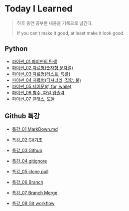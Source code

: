 # Today I Learned
> 하루 동안 공부한 내용을 기록으로 남긴다.
>
> If you can't make it good, at least make it look good.





## Python

- [파이썬_01 파이썬의 탄생](https://github.com/kimsm0803/TIL/blob/d192b938c0dbbf79af330327df38b573bbfeb39c/Python/%ED%8C%8C%EC%9D%B4%EC%8D%AC_01.%ED%8C%8C%EC%9D%B4%EC%8D%AC%EC%9D%98%20%ED%83%84%EC%83%9D.ipynb)
- [파이썬_02 자료형(숫자형,문자열)](https://github.com/kimsm0803/TIL/blob/d192b938c0dbbf79af330327df38b573bbfeb39c/Python/%ED%8C%8C%EC%9D%B4%EC%8D%AC_02.%EC%9E%90%EB%A3%8C%ED%98%95(%EC%88%AB%EC%9E%90%ED%98%95,%EB%AC%B8%EC%9E%90%EC%97%B4).ipynb)
- [파이썬_03 자료형(리스트, 튜플)](https://github.com/kimsm0803/TIL/blob/82d685755ea0e429fcabb3b202acba1fe321b815/Python/%ED%8C%8C%EC%9D%B4%EC%8D%AC_03.%EC%9E%90%EB%A3%8C%ED%98%95(%EB%A6%AC%EC%8A%A4%ED%8A%B8,%20%ED%8A%9C%ED%94%8C).ipynb)
- [파이썬_04 자료형(딕셔너리, 집합, 불)](https://github.com/kimsm0803/TIL/blob/82d685755ea0e429fcabb3b202acba1fe321b815/Python/%ED%8C%8C%EC%9D%B4%EC%8D%AC_04.%EC%9E%90%EB%A3%8C%ED%98%95(%EB%94%95%EC%85%94%EB%84%88%EB%A6%AC,%20%EC%A7%91%ED%95%A9,%20%EB%B6%88).ipynb)
- [파이썬_05 제어문(if, for, while)](https://github.com/kimsm0803/TIL/blob/82d685755ea0e429fcabb3b202acba1fe321b815/Python/%ED%8C%8C%EC%9D%B4%EC%8D%AC_05.%EC%A0%9C%EC%96%B4%EB%AC%B8(if,%20for,%20while).ipynb)
- [파이썬_06 함수, 파일 입출력](https://github.com/kimsm0803/TIL/blob/82d685755ea0e429fcabb3b202acba1fe321b815/Python/%ED%8C%8C%EC%9D%B4%EC%8D%AC_06.%ED%95%A8%EC%88%98,%20%ED%8C%8C%EC%9D%BC%20%EC%9E%85%EC%B6%9C%EB%A0%A5.ipynb)
- [파이썬_07 클래스, 모듈](https://github.com/kimsm0803/TIL/blob/82d685755ea0e429fcabb3b202acba1fe321b815/Python/%ED%8C%8C%EC%9D%B4%EC%8D%AC_07.%ED%81%B4%EB%9E%98%EC%8A%A4,%20%EB%AA%A8%EB%93%88.ipynb)





## Github 특강

- [특강_01 MarkDown.md](https://github.com/kimsm0803/TIL/blob/e53429892e8a2dd08acf71abd821aad28fc7d602/Github%20%ED%8A%B9%EA%B0%95/%ED%8A%B9%EA%B0%95_01.MarkDown.md)

- [특강_02 Git기초](https://github.com/kimsm0803/TIL/blob/e53429892e8a2dd08acf71abd821aad28fc7d602/Github%20%ED%8A%B9%EA%B0%95/%ED%8A%B9%EA%B0%95_02.Git%EA%B8%B0%EC%B4%88.md)

- [특강_03 Github](https://github.com/kimsm0803/TIL/blob/e53429892e8a2dd08acf71abd821aad28fc7d602/Github%20%ED%8A%B9%EA%B0%95/%ED%8A%B9%EA%B0%95_04.gitignore.md)

- [특강_04 gitignore](https://github.com/kimsm0803/TIL/blob/e53429892e8a2dd08acf71abd821aad28fc7d602/Github%20%ED%8A%B9%EA%B0%95/%ED%8A%B9%EA%B0%95_04.gitignore.md)

- [특강_05 clone,pull](https://github.com/kimsm0803/TIL/blob/e53429892e8a2dd08acf71abd821aad28fc7d602/Github%20%ED%8A%B9%EA%B0%95/%ED%8A%B9%EA%B0%95_05.clone,pull.md)

- [특강_06 Branch](https://github.com/kimsm0803/TIL/blob/5a034b376e5803ffa376fe8ff057de177abaf7ef/Github%20%ED%8A%B9%EA%B0%95/%ED%8A%B9%EA%B0%95_06.Branch.md)

- [특강_07 Branch Merge](https://github.com/kimsm0803/TIL/blob/5a034b376e5803ffa376fe8ff057de177abaf7ef/Github%20%ED%8A%B9%EA%B0%95/%ED%8A%B9%EA%B0%95_07.Branch%20Merge.md)

- [특강_08 Git workflow](https://github.com/kimsm0803/TIL/blob/5a034b376e5803ffa376fe8ff057de177abaf7ef/Github%20%ED%8A%B9%EA%B0%95/%ED%8A%B9%EA%B0%95_08.Git%20workflow.md)

  
  
  

